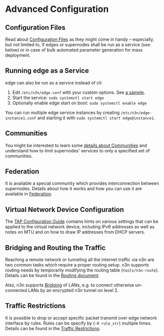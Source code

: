 # Advanced Configuration


## Configuration Files

Read about [Configuration Files](ConfigurationFiles.md) as they might come in handy – especially, but not limited to, if edges or supernodes shall be run as a service (see below) or in case of bulk automated parameter generation for mass deployment.

## Running edge as a Service

edge can also be run as a service instead of cli:

1. Edit `/etc/n3n/edge.conf` with your custom options. See [a sample](edge.conf.sample).
2. Start the service: `sudo systemctl start edge`
3. Optionally enable edge start on boot: `sudo systemctl enable edge`

You can run multiple edge service instances by creating `/etc/n3n/edge-instance1.conf` and
starting it with `sudo systemctl start edge@instance1`.


## Communities

You might be interested to learn some [details about Communities](Communities.md) and understand how to limit supernodes' services to only a specified set of communities.


## Federation

It is available a special community which provides interconnection between supernodes. Details about how it works and how you can use it are available in [Federation](Federation.md).

## Virtual Network Device Configuration

The [TAP Configuration Guide](TapConfiguration.md) contains hints on various settings that can be applied to the virtual network device, including IPv6 addresses as well as notes on MTU and on how to draw IP addresses from DHCP servers.


## Bridging and Routing the Traffic

Reaching a remote network or tunneling all the internet traffic via n3n are two common tasks which require a proper routing setup. n3n supports routing needs by temporarily modifying the routing table (`tools/n3n-route`). Details can be found in the [Routing document](Routing.md).

Also, n3n supports [Bridging](Bridging.md) of LANs, e.g. to connect otherwise un-connected LANs by an encrypted n3n tunnel on level 2.


## Traffic Restrictions

It is possible to drop or accept specific packet transmit over edge network interface by rules. Rules can be specify by (`-R rule_str`) multiple times. Details can be found in the [Traffic Restrictions](TrafficRestrictions.md).
